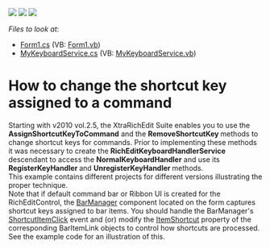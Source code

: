 <!-- default badges list -->
![](https://img.shields.io/endpoint?url=https://codecentral.devexpress.com/api/v1/VersionRange/128609487/10.1.4%2B)
[![](https://img.shields.io/badge/Open_in_DevExpress_Support_Center-FF7200?style=flat-square&logo=DevExpress&logoColor=white)](https://supportcenter.devexpress.com/ticket/details/E2857)
[![](https://img.shields.io/badge/📖_How_to_use_DevExpress_Examples-e9f6fc?style=flat-square)](https://docs.devexpress.com/GeneralInformation/403183)
<!-- default badges end -->
<!-- default file list -->
*Files to look at*:

* [Form1.cs](./CS/CommandShortcutChange/Form1.cs) (VB: [Form1.vb](./VB/CommandShortcutChange/Form1.vb))
* [MyKeyboardService.cs](./CS/CommandShortcutChange/MyKeyboardService.cs) (VB: [MyKeyboardService.vb](./VB/CommandShortcutChange/MyKeyboardService.vb))
<!-- default file list end -->
# How to change the shortcut key assigned to a command


<p>Starting with v2010 vol.2.5, the XtraRichEdit Suite enables you to use the <strong>AssignShortcutKeyToCommand</strong> and the <strong>RemoveShortcutKey </strong>methods to change shortcut keys for commands. Prior to implementing these methods it was necessary to create the <strong>RichEditKeyboardHandlerService</strong> descendant to access the <strong>NormalKeyboardHandler</strong> and use its <strong>RegisterKeyHandler </strong>and <strong>UnregisterKeyHandler </strong>methods.<br />
This example contains different projects for different versions illustrating the proper technique.<br />
Note that if default command bar or Ribbon UI is created for the RichEditControl, the <a href="http://documentation.devexpress.com/#WindowsForms/clsDevExpressXtraBarsBarManagertopic"><u>BarManager</u></a> component located on the form captures shortcut keys assigned to bar items. You should handle the BarManager's <a href="http://documentation.devexpress.com/#WindowsForms/DevExpressXtraBarsBarManager_ShortcutItemClicktopic"><u>ShortcutItemClick</u></a> event and (or) modify the <a href="http://documentation.devexpress.com/#WindowsForms/DevExpressXtraBarsBarItemLink_ItemShortcuttopic"><u>ItemShortcut</u></a> property of the corresponding BarItemLink objects to control how shortcuts are processed. See the example code for an illustration of this.</p>

<br/>


